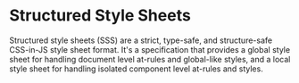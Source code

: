 # Structured Style Sheets

Structured style sheets (SSS) are a strict, type-safe, and structure-safe CSS-in-JS style sheet
format. It's a specification that provides a global style sheet for handling document level at-rules
and global-like styles, and a local style sheet for handling isolated component level at-rules and
styles.
